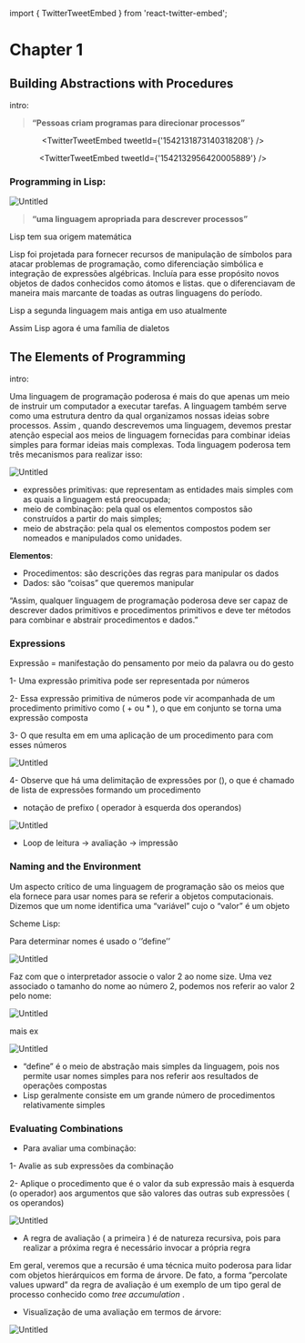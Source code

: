 import { TwitterTweetEmbed } from 'react-twitter-embed';

# Chapter 1

## Building Abstractions with Procedures

intro:

><b>“Pessoas criam programas para direcionar processos”</b>

<div align="center">
<TwitterTweetEmbed
  tweetId={'1541520630474063873'}
/>

<TwitterTweetEmbed
  tweetId={'1542131873140318208'}
/>

<TwitterTweetEmbed
  tweetId={'1542132956420005889'}
/>
</div>

### Programming in Lisp:

![Untitled](../../../../../static/img/sicp/untitled.png)

><b>“uma linguagem apropriada para descrever processos”</b>

Lisp tem sua origem matemática

Lisp foi projetada para fornecer recursos de manipulação de símbolos para atacar problemas de programação, como diferenciação simbólica e integração de expressões algébricas. Incluía para esse propósito novos objetos de dados conhecidos como átomos e listas. que o diferenciavam de maneira mais marcante de toadas as outras linguagens do período.

Lisp a segunda linguagem mais antiga em uso atualmente

Assim Lisp agora é uma família de dialetos

## The Elements of Programming

intro:

Uma linguagem de programação poderosa é mais do que apenas um meio de instruir um computador a executar tarefas. A linguagem também serve como uma estrutura dentro da qual organizamos nossas ideias sobre processos. Assim , quando descrevemos uma linguagem, devemos prestar atenção especial aos meios de linguagem fornecidas para combinar ideias simples para formar ideias mais complexas. Toda linguagem poderosa tem três mecanismos para realizar isso:

![Untitled](../../../../../static/img/sicp/untitled-1.png)

- expressões primitivas: que representam as entidades mais simples com as quais a linguagem está preocupada;
- meio de combinação: pela qual os elementos compostos são construídos a partir do mais simples;
- meio de abstração: pela qual os elementos compostos podem ser nomeados e manipulados como unidades.

**Elementos**:

- Procedimentos: são descrições das regras para manipular os dados
- Dados: são “coisas” que queremos manipular

“Assim, qualquer linguagem de programação poderosa deve ser capaz de descrever dados primitivos e procedimentos primitivos e deve ter métodos para combinar e abstrair procedimentos e dados.”

### Expressions

Expressão = manifestação do pensamento por meio da palavra ou do gesto

1- Uma expressão primitiva pode ser representada por números

2- Essa expressão primitiva de números pode vir acompanhada de um procedimento primitivo como ( + ou * ), o que em conjunto se torna uma expressão composta

3- O que resulta em em uma aplicação de um procedimento para com esses números

![Untitled](../../../../../static/img/sicp/untitled-2.png)

4- Observe que há uma delimitação de expressões por (), o que é chamado de lista de expressões formando um procedimento

- notação de prefixo ( operador à esquerda dos operandos)

![Untitled](../../../../../static/img/sicp/untitled-3.png)

- Loop de leitura → avaliação → impressão

### Naming and the Environment

Um aspecto crítico de uma linguagem de programação são os meios que ela fornece para usar nomes para se referir a objetos computacionais. Dizemos que um nome identifica uma “variável” cujo o “valor” é um objeto

Scheme Lisp:

Para determinar nomes é usado o ‘’define’’

![Untitled](../../../../../static/img/sicp/untitled-4.png)

Faz com que o interpretador associe o valor 2 ao nome size. Uma vez associado o tamanho do nome ao número 2, podemos nos referir ao valor 2 pelo nome:

![Untitled](../../../../../static/img/sicp/untitled-5.png)

mais ex

![Untitled](../../../../../static/img/sicp/untitled-6.png)

- “define” é o meio de abstração mais simples da linguagem, pois nos permite usar nomes simples para nos referir aos resultados de operações compostas
- Lisp geralmente consiste em um grande número de procedimentos relativamente simples

### Evaluating Combinations

- Para avaliar uma combinação:

1- Avalie as sub expressões da combinação

2- Aplique o procedimento que é o valor da sub expressão mais à esquerda (o operador) aos argumentos que são valores das outras sub expressões ( os operandos)

![Untitled](../../../../../static/img/sicp/untitled-7.png)

- A regra de avaliação ( a primeira ) é de natureza recursiva, pois para realizar a próxima regra é necessário invocar a própria regra

Em geral, veremos que a recursão é uma técnica muito poderosa para lidar com objetos hierárquicos em forma de árvore. De fato, a forma “percolate values upward” da regra de avaliação é um exemplo de um tipo geral de processo conhecido como *tree accumulation* .

- Visualização de uma avaliação em termos de árvore:

![Untitled](../../../../../static/img/sicp/untitled-8.png)